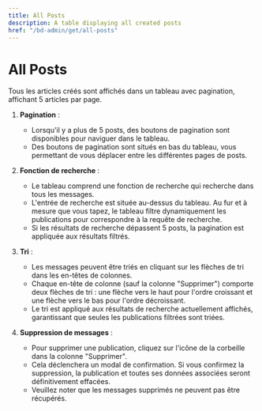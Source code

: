 ```yaml
---
title: All Posts
description: A table displaying all created posts
href: "/bd-admin/get/all-posts"
---
```


# All Posts

Tous les articles créés sont affichés dans un tableau avec pagination, affichant 5 articles par page.

1. **Pagination** :

    - Lorsqu'il y a plus de 5 posts, des boutons de pagination sont disponibles pour naviguer dans le tableau.
    - Des boutons de pagination sont situés en bas du tableau, vous permettant de vous déplacer entre les différentes pages de posts.

2. **Fonction de recherche** :

    - Le tableau comprend une fonction de recherche qui recherche dans tous les messages.
    - L'entrée de recherche est située au-dessus du tableau. Au fur et à mesure que vous tapez, le tableau filtre dynamiquement les publications pour correspondre à la requête de recherche.
    - Si les résultats de recherche dépassent 5 posts, la pagination est appliquée aux résultats filtrés.

3. **Tri** :

    - Les messages peuvent être triés en cliquant sur les flèches de tri dans les en-têtes de colonnes.
    - Chaque en-tête de colonne (sauf la colonne "Supprimer") comporte deux flèches de tri : une flèche vers le haut pour l'ordre croissant et une flèche vers le bas pour l'ordre décroissant.
    - Le tri est appliqué aux résultats de recherche actuellement affichés, garantissant que seules les publications filtrées sont triées.

4. **Suppression de messages** :
    - Pour supprimer une publication, cliquez sur l'icône de la corbeille dans la colonne "Supprimer".
    - Cela déclenchera un modal de confirmation. Si vous confirmez la suppression, la publication et toutes ses données associées seront définitivement effacées.
    - Veuillez noter que les messages supprimés ne peuvent pas être récupérés.
